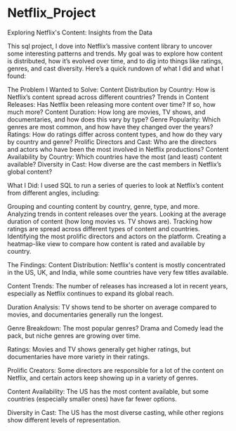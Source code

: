 # Netflix_Project
Exploring Netflix's Content: Insights from the Data 

This  sql project, I dove into Netflix’s massive content library to uncover some interesting patterns and trends. My goal was to explore how content is distributed, how it’s evolved over time, and to dig into things like ratings, genres, and cast diversity. Here’s a quick rundown of what I did and what I found:

The Problem I Wanted to Solve:
Content Distribution by Country: How is Netflix’s content spread across different countries?
Trends in Content Releases: Has Netflix been releasing more content over time? If so, how much more?
Content Duration: How long are movies, TV shows, and documentaries, and how does this vary by type?
Genre Popularity: Which genres are most common, and how have they changed over the years?
Ratings: How do ratings differ across content types, and how do they vary by country and genre?
Prolific Directors and Cast: Who are the directors and actors who have been the most involved in Netflix productions?
Content Availability by Country: Which countries have the most (and least) content available?
Diversity in Cast: How diverse are the cast members in Netflix’s global content?

What I Did:
I used SQL to run a series of queries to look at Netflix’s content from different angles, including:

Grouping and counting content by country, genre, type, and more.
Analyzing trends in content releases over the years.
Looking at the average duration of content (how long movies vs. TV shows are).
Tracking how ratings are spread across different types of content and countries.
Identifying the most prolific directors and actors on the platform.
Creating a heatmap-like view to compare how content is rated and available by country.

The Findings:
Content Distribution: Netflix's content is mostly concentrated in the US, UK, and India, while some countries have very few titles available.

Content Trends: The number of releases has increased a lot in recent years, especially as Netflix continues to expand its global reach.

Duration Analysis: TV shows tend to be shorter on average compared to movies, and documentaries generally run the longest.

Genre Breakdown: The most popular genres? Drama and Comedy lead the pack, but niche genres are growing over time.

Ratings: Movies and TV shows generally get higher ratings, but documentaries have more variety in their ratings.

Prolific Creators: Some directors are responsible for a lot of the content on Netflix, and certain actors keep showing up in a variety of genres.

Content Availability: The US has the most content available, but some countries (especially smaller ones) have far fewer options.

Diversity in Cast: The US has the most diverse casting, while other regions show different levels of representation.

